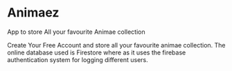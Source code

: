 # Animaez
App to store All your favourite Animae collection 

Create Your Free Account and store all your favourite animae collection.
The online database used is Firestore where as it uses the firebase authentication system for logging different users.
